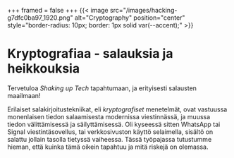 +++
framed = false
+++
{{< image src="/images/hacking-g7dfc0ba97_1920.png" alt="Cryptography" position="center" style="border-radius: 10px; border: 1px solid var(--accent);" >}}

<!-- {{< image src="/images/dark-web-gee7132602_1920.jpg" alt="Cryptography" position="center" style="border-radius: 10px; border: 1px solid var(--accent);" >}} -->

# Kryptografiaa - salauksia ja heikkouksia

Tervetuloa *Shaking up Tech* tapahtumaan, ja erityisesti salausten maailmaan!


Erilaiset salakirjoitustekniikat, eli *kryptografiset* menetelmät, ovat vastuussa monenlaisen tiedon salaamisesta modernissa viestinnässä, ja muussa tiedon välittämisessä ja säilyttämisessä.
Oli kyseessä sitten WhatsApp tai Signal viestintäsovellus, tai verkkosivuston käyttö selaimella, sisältö on salattu jollain tasolla tietyssä vaiheessa.
Tässä työpajassa tutustumme hieman, että kuinka tämä oikein tapahtuu ja mitä riskejä on olemassa.



